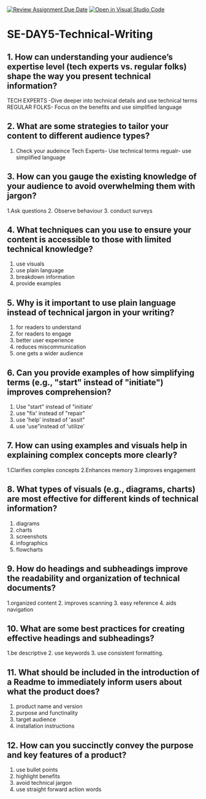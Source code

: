 [![Review Assignment Due Date](https://classroom.github.com/assets/deadline-readme-button-22041afd0340ce965d47ae6ef1cefeee28c7c493a6346c4f15d667ab976d596c.svg)](https://classroom.github.com/a/zsAR-pyY)
[![Open in Visual Studio Code](https://classroom.github.com/assets/open-in-vscode-2e0aaae1b6195c2367325f4f02e2d04e9abb55f0b24a779b69b11b9e10269abc.svg)](https://classroom.github.com/online_ide?assignment_repo_id=15706424&assignment_repo_type=AssignmentRepo)
# SE-DAY5-Technical-Writing
## 1. How can understanding your audience’s expertise level (tech experts vs. regular folks) shape the way you present technical information?
TECH EXPERTS 
 -Dive deeper into technical details and use technical terms
REGULAR FOLKS- Focus on the benefits and use simplified language

## 2. What are some strategies to tailor your content to different audience types?
 1. Check your audeince
    Tech Experts- Use technical terms
    regualr- use simplified language
    
## 3. How can you gauge the existing knowledge of your audience to avoid overwhelming them with jargon?
 1.Ask questions
 2. Observe behaviour
 3. conduct surveys
 
## 4. What techniques can you use to ensure your content is accessible to those with limited technical knowledge?
1. use visuals
2. use plain language
3. breakdown information
4. provide examples
   
## 5. Why is it important to use plain language instead of technical jargon in your writing?
1. for readers to understand
2. for readers to engage
3. better user experience
4. reduces miscommunication
5. one gets a wider audience
   
## 6. Can you provide examples of how simplifying terms (e.g., "start" instead of "initiate") improves comprehension?
1. Use "start" instead of "initiate'
2. use "fix' instead of "repair"
3. use 'help' instead of 'assit"
4. use 'use"instead of 'utilize'
   
## 7. How can using examples and visuals help in explaining complex concepts more clearly?
1.Clarifies complex concepts
2.Enhances memory
3.improves engagement

## 8. What types of visuals (e.g., diagrams, charts) are most effective for different kinds of technical information?
1. diagrams
2. charts
3. screenshots
4. infographics
5. flowcharts
   
## 9. How do headings and subheadings improve the readability and organization of technical documents?
1.organized content
2. improves scanning
3. easy reference
4. aids navigation

## 10. What are some best practices for creating effective headings and subheadings?
1.be descriptive
2. use keywords
3. use consistent formatting.
## 11. What should be included in the introduction of a Readme to immediately inform users about what the product does?
1. product name and version
2. purpose and functinality
3. target audience
4. installation instructions
   
## 12. How can you succinctly convey the purpose and key features of a product?
1. use bullet points
2. highlight benefits
3. avoid technical jargon
4. use straight forward action words
